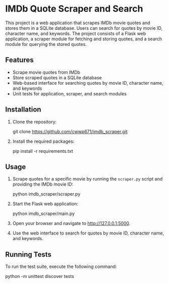 # IMDb Quote Scraper and Search

This project is a web application that scrapes IMDb movie quotes and stores them in a SQLite database. Users can search for quotes by movie ID, character name, and keywords. The project consists of a Flask web application, a scraper module for fetching and storing quotes, and a search module for querying the stored quotes.

## Features

- Scrape movie quotes from IMDb
- Store scraped quotes in a SQLite database
- Web-based interface for searching quotes by movie ID, character name, and keywords
- Unit tests for application, scraper, and search modules

## Installation

1. Clone the repository:

   git clone https://github.com/cwwp671/imdb_scraper.git

2. Install the required packages:

   pip install -r requirements.txt

## Usage

1. Scrape quotes for a specific movie by running the `scraper.py` script and providing the IMDb movie ID:

   python imdb_scraper/scraper.py

2. Start the Flask web application:

   python imdb_scraper/main.py

3. Open your browser and navigate to http://127.0.0.1:5000.

4. Use the web interface to search for quotes by movie ID, character name, and keywords.

## Running Tests

To run the test suite, execute the following command:

python -m unittest discover tests
 
 
